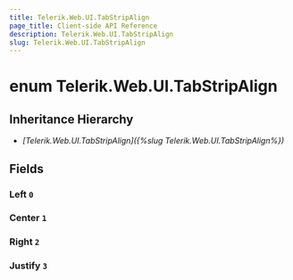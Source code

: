 ```yaml
---
title: Telerik.Web.UI.TabStripAlign
page_title: Client-side API Reference
description: Telerik.Web.UI.TabStripAlign
slug: Telerik.Web.UI.TabStripAlign
---
```


# enum Telerik.Web.UI.TabStripAlign

## Inheritance Hierarchy

* *[Telerik.Web.UI.TabStripAlign]({%slug Telerik.Web.UI.TabStripAlign%})*

## Fields

### Left `0`

### Center `1`

### Right `2`

### Justify `3`


